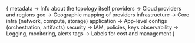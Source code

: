 {
  metadata        -> Info about the topology itself
  providers       -> Cloud providers and regions
  geo             -> Geographic mapping of providers
  infrastructure  -> Core infra (network, compute, storage)
  application     -> App-level configs (orchestration, artifacts)
  security        -> IAM, policies, keys
  observability   -> Logging, monitoring, alerts
  tags            -> Labels for cost and management
}

